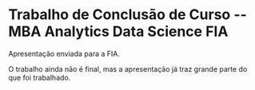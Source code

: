 # Trabalho de Conclusão de Curso -- MBA Analytics Data Science FIA

Apresentação enviada para a FIA.

O trabalho ainda não é final, mas a apresentação já traz grande parte do que foi trabalhado.